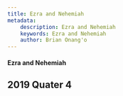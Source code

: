 ```yaml
---
title: Ezra and Nehemiah
metadata:
    description: Ezra and Nehemiah
    keywords: Ezra and Nehemiah
    author: Brian Onang'o
---
```


#### Ezra and Nehemiah

## 2019 Quater 4
